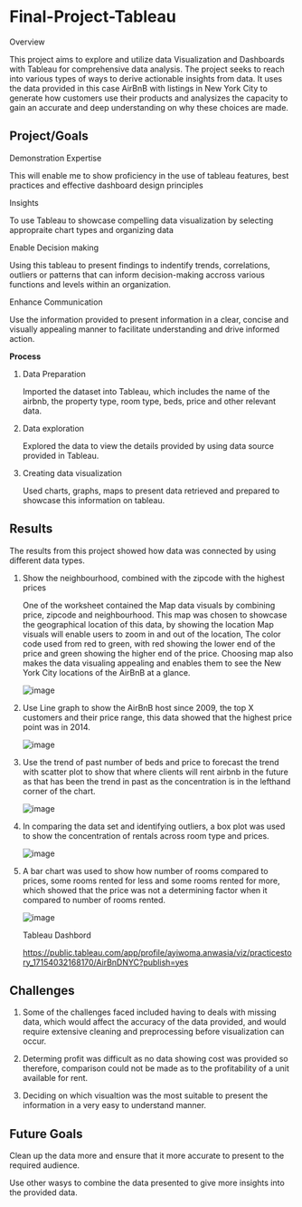 # Final-Project-Tableau
Overview

This project aims to explore and utilize data Visualization and Dashboards with Tableau for comprehensive data analysis. The project seeks to reach into various types of ways to derive actionable insights from data. It uses the data provided in this case AirBnB with listings in New York City to generate how customers use their products and analysizes the capacity to gain an accurate and deep understanding on why these choices are made.



## Project/Goals

Demonstration Expertise

This will enable me to show proficiency in the use of tableau features, best practices and effective dashboard design principles


Insights 

To use Tableau to showcase compelling data visualization by selecting appropraite chart types and organizing data


Enable Decision making

Using this tableau to present findings to indentify trends, correlations, outliers or patterns that can inform decision-making accross various functions and levels  within an organization.


Enhance Communication

Use the information provided to present information in a clear, concise and visually appealing manner to facilitate understanding and drive informed action.



**Process**


1. Data Preparation
   

   Imported the dataset into Tableau, which includes the name of the airbnb, the property type, room type, beds, price and other relevant data.


2. Data exploration
   

   Explored the data to view the details provided by using data source provided in Tableau.


3. Creating data visualization
   

   Used charts, graphs, maps to present data retrieved and prepared to showcase this information on tableau.






## Results



The results from this project showed how data was connected by using different data types.



1. Show the neighbourhood, combined with the zipcode with the highest prices 


   One of the worksheet contained the Map data visuals by combining price, zipcode and neighbourhood.
   This map was chosen to showcase the geographical location of this data, by showing the location Map visuals 
   will enable users to zoom in and out of the location, The color code used from red to green, with red showing 
   the lower end of the price and green showing the higher end of the price. Choosing map also makes the data 
   visualing appealing and enables them to see the New York City locations of the AirBnB at a glance.
 

   ![image](https://github.com/Ayiwoma/Data-Visualization-and-Dashboards-with-Tableau-/assets/141646278/2bda05ff-b4ab-44fc-8514-2e22ba55d03a)


3. Use Line graph to show the AirBnB host since 2009, the top X customers and their price range,
   this data showed that the highest price point was in 2014.

   ![image](https://github.com/Ayiwoma/Data-Visualization-and-Dashboards-with-Tableau-/assets/141646278/0c497af3-5093-4c74-b338-0792fc6d2514)

   
4. Use the trend of past number of beds and price to forecast the trend with scatter plot to show that where clients will rent airbnb in the future as that has been the      trend in past as the concentration is in the lefthand corner of the chart.

   ![image](https://github.com/Ayiwoma/Data-Visualization-and-Dashboards-with-Tableau-/assets/141646278/0a72df9b-c570-4445-9855-392c71dc42c3)


5. In comparing the data set and identifying outliers, a box plot was used to show the concentration of rentals across room type and prices.


   ![image](https://github.com/Ayiwoma/Data-Visualization-and-Dashboards-with-Tableau-/assets/141646278/8ff56449-c49b-4310-aa22-f3f134e12be0)


6. A bar chart was used to show how number of rooms compared to prices, some rooms rented for less and some rooms rented for more,
   which showed that the price was not a determining factor when it compared to number of rooms rented.


   ![image](https://github.com/Ayiwoma/Data-Visualization-and-Dashboards-with-Tableau-/assets/141646278/435c370b-19a9-4af6-854a-715e1dec8ec9)



    Tableau Dashbord

    https://public.tableau.com/app/profile/ayiwoma.anwasia/viz/practicestory_17154032168170/AirBnDNYC?publish=yes
## Challenges 


 1. Some of the challenges faced included having to deals with missing data, which would affect the accuracy of the data provided, and would require extensive cleaning 
    and preprocessing before visualization can occur.

    

 2. Determing profit was difficult as no data showing cost was provided so therefore,
    comparison could not be made as to the profitability of a unit available for rent.

    

 3. Deciding on which visualtion was the most suitable to present the information in a very easy to understand manner.
   
## Future Goals



Clean up the data more and ensure that it more accurate to present to the required audience.


Use other wasys to combine the data presented to give more insights into the provided data.
